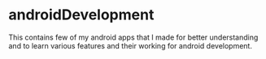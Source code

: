 # androidDevelopment
This contains few of my android apps that I made for better understanding and to learn various features and their working for android development.
